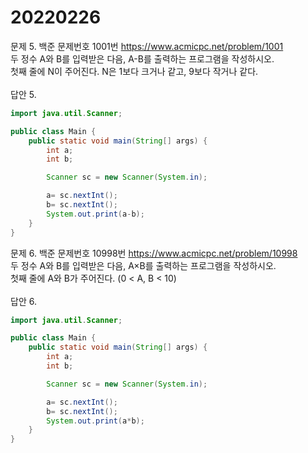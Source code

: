 20220226
========
문제 5. 백준 문제번호 1001번 https://www.acmicpc.net/problem/1001
<br/>
두 정수 A와 B를 입력받은 다음, A-B를 출력하는 프로그램을 작성하시오.
<br/>
첫째 줄에 N이 주어진다. N은 1보다 크거나 같고, 9보다 작거나 같다.
<br/>
<br/>
답안 5.
~~~java
import java.util.Scanner;

public class Main {
    public static void main(String[] args) {
        int a;
        int b;

        Scanner sc = new Scanner(System.in);

        a= sc.nextInt();
        b= sc.nextInt();
        System.out.print(a-b);
    }
}
~~~
문제 6. 백준 문제번호 10998번 https://www.acmicpc.net/problem/10998
<br/>
두 정수 A와 B를 입력받은 다음, A×B를 출력하는 프로그램을 작성하시오.
<br/>
첫째 줄에 A와 B가 주어진다. (0 < A, B < 10)
<br/>
<br/>
답안 6.
<br/>
~~~java
import java.util.Scanner;

public class Main {
    public static void main(String[] args) {
        int a;
        int b;

        Scanner sc = new Scanner(System.in);

        a= sc.nextInt();
        b= sc.nextInt();
        System.out.print(a*b);
    }
}
~~~
<br/>



